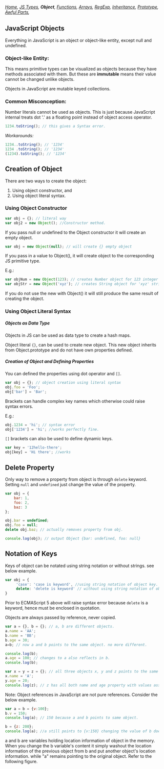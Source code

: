 ###### *[Home](https://tashbalrai.github.io)*, [JS Types](/js/index.html), **Object**, [Functions](/js/functions.html), [Arrays](/js/arrays.html), [RegExp](/js/regexp.html), [Inheritance](/js/inheritance.html), [Prototype](/js/proto.html), [Awful Parts](/js/awful.html),

## JavaScript Objects
Everything in JavaScript is an object or object-like entity, except null and undefined.

### Object-like Entity:
This means primitive types can be visualized as objects because they have methods associated with them. But these are **immutable** means their value cannot be changed unlike objects.

Objects in JavaScript are mutable keyed collections.

### Common Misconception:
Number literals cannot be used as objects. This is just because JavaScript internal treats dot '.' as a floating point instead of object access operator. 

```javascript
1234.toString(); // this gives a Syntax error.
```

_Workarounds:_
```javascript
1234..toString(); // '1234'
1234 .toString(); // '1234'
(1234).toString(); // '1234'
```

## Creation of Object
There are two ways to create the object: 
1. Using object constructor, and 
2. Using object literal syntax.

### Using Object Constructor
```javascript
var obj = {}; // literal way
var obj2 = new Object(); //Constructor method.
```

If you pass null or undefined to the Object constructor it will create an empty object.

```javascript
var obj = new Object(null); // will create {} empty object
```

If you pass in a value to Object(), it will create object to the corresponding JS primitive type. 

E.g.:
```javascript
var objNum = new Object(123); // creates Number object for 123 integer value.
var objStr = new Object('xyz'); // creates String object for 'xyz' string value.
```

If you do not use the new with Object() it will still produce the same result of creating the object.

### Using Object Literal Syntax

##### Objects as Data Type
Objects in JS can be used as data type to create a hash maps.

Object literal ```{}```, can be used to create new object. This new object inherits from Object.prototype and do not have own properties defined.

##### Creation of Object and Defining Properties

You can defined the properties using dot operator and ```[]```.

```javascript
var obj = {}; // object creation using literal syntax
obj.foo = 'Foo';
obj['bar'] = 'Bar';
```

Brackets can handle complex key names which otherwise could raise syntax errors. 

E.g.:
```javascript
obj.1234 = 'hi'; // syntax error
obj['1234'] = 'hi'; //works perfectly fine.
```

```[]``` brackets can also be used to define dynamic keys.

```javascript
var key = '12hello-there';
obj[key] = 'Hi there'; //works
```

## Delete Property
Only way to remove a property from object is through ```delete``` keyword. Setting ```null``` and ```undefined``` just change the value of the property.

```javascript
var obj = {
    bar: 1,
    foo: 2,
    baz: 3
};

obj.bar = undefined;
obj.foo = null;
delete obj.baz; // actually removes property from obj.

console.log(obj); // output Object {bar: undefined, foo: null}
```

## Notation of Keys
Keys of object can be notated using string notation or without strings. see below example.

```javascript
var obj = {
     'case': 'case is keyword', //using string notation of object key.
     delete: 'delete is keyword' // without using string notation of object key.
}
```

Prior to ECMAScript 5 above will raise syntax error because ```delete``` is a keyword, hence must be enclosed in quotation.

Objects are always passed by reference, never copied.
```javascript
var a = {}, b = {}; // a, b are different objects.
a.name = 'AA';
b.name = 'BB';
b.age = 30;
a=b; // now a and b points to the same object. no more different.

console.log(b);
a.age = 100; // changes to a also reflects in b.
console.log(b);

var x = y = z = {}; // all three objects x, y and z points to the same location.
x.name = 'A';
y.age = 20;
console.log(z); // z has all both name and age property with values assigned above.
```
Note: Object references in JavaScript are not pure references. Consider the below example.

```javascript
var a = b = {v:100};
b.v = 150;
console.log(a); // 150 because a and b points to same object.

b = {z: 200};
console.log(a); //a still points to {v:150} changing the value of b doesn't affect a.
```

a and b are variables holding location information of object in the memory. When you change the b variable's content it simply washout the location information of the previous object from b and put another object's location information. while "a" remains pointing to the original object. Refer to the following figure.
